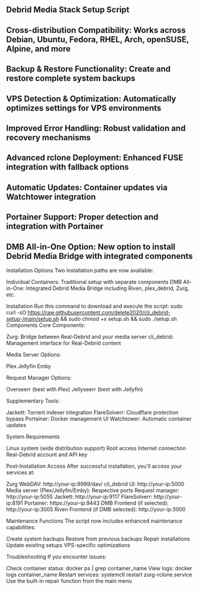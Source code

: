 ## Debrid Media Stack Setup Script

## Cross-distribution Compatibility: Works across Debian, Ubuntu, Fedora, RHEL, Arch, openSUSE, Alpine, and more

## Backup & Restore Functionality: Create and restore complete system backups
## VPS Detection & Optimization: Automatically optimizes settings for VPS environments
## Improved Error Handling: Robust validation and recovery mechanisms
## Advanced rclone Deployment: Enhanced FUSE integration with fallback options
## Automatic Updates: Container updates via Watchtower integration
## Portainer Support: Proper detection and integration with Portainer
## DMB All-in-One Option: New option to install Debrid Media Bridge with integrated components

Installation Options
Two installation paths are now available:

Individual Containers: Traditional setup with separate components
DMB All-in-One: Integrated Debrid Media Bridge including Riven, plex_debrid, Zurg, etc.

Installation
Run this command to download and execute the script:
sudo curl -sO https://raw.githubusercontent.com/delete2020/cli_debrid-setup-/main/setup.sh && sudo chmod +x setup.sh && sudo ./setup.sh
Components
Core Components:

Zurg: Bridge between Real-Debrid and your media server
cli_debrid: Management interface for Real-Debrid content

Media Server Options:

Plex
Jellyfin
Emby

Request Manager Options:

Overseerr (best with Plex)
Jellyseerr (best with Jellyfin)

Supplementary Tools:

Jackett: Torrent indexer integration
FlareSolverr: Cloudflare protection bypass
Portainer: Docker management UI
Watchtower: Automatic container updates

System Requirements

Linux system (wide distribution support)
Root access
Internet connection
Real-Debrid account and API key

Post-Installation Access
After successful installation, you'll access your services at:

Zurg WebDAV: http://your-ip:9999/dav/
cli_debrid UI: http://your-ip:5000
Media server (Plex/Jellyfin/Emby): Respective ports
Request manager: http://your-ip:5055
Jackett: http://your-ip:9117
FlareSolverr: http://your-ip:8191
Portainer: https://your-ip:9443
DMB Frontend (if selected): http://your-ip:3005
Riven Frontend (if DMB selected): http://your-ip:3000

Maintenance Functions
The script now includes enhanced maintenance capabilities:

Create system backups
Restore from previous backups
Repair installations
Update existing setups
VPS-specific optimizations

Troubleshooting
If you encounter issues:

Check container status: docker ps | grep container_name
View logs: docker logs container_name
Restart services: systemctl restart zurg-rclone.service
Use the built-in repair function from the main menu
